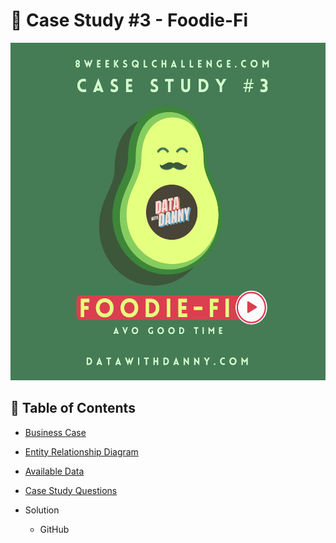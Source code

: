 # 🥑 Case Study #3 - Foodie-Fi 

<img src="https://github.com/Chisomnwa/8-Week-SQL-Challenge-Case-Study--3-Foodie-Fi/blob/main/Foodie-Fi%20Photo.png" width="540" height="540">

## 🧾 Table of Contents
- [Business Case](#business-case)
- [Entity Relationship Diagram](#entity-relationship-diagram)
- [Available Data](#available-data)
- [Case Study Questions](#case-study-questions)

- Solution 
   - GitHub
 
